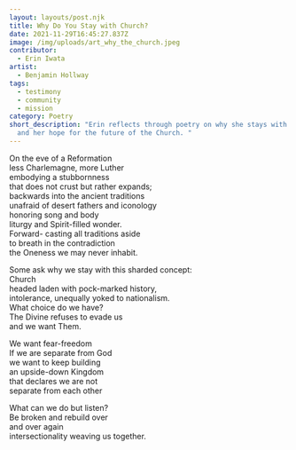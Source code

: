 ```yaml
---
layout: layouts/post.njk
title: Why Do You Stay with Church?
date: 2021-11-29T16:45:27.837Z
image: /img/uploads/art_why_the_church.jpeg
contributor:
  - Erin Iwata
artist:
  - Benjamin Hollway
tags:
  - testimony
  - community
  - mission
category: Poetry
short_description: "Erin reflects through poetry on why she stays with church
  and her hope for the future of the Church. "
---
```

On the eve of a Reformation\
less Charlemagne, more Luther\
embodying a stubbornness \
that does not crust but rather expands; \
backwards into the ancient traditions\
unafraid of desert fathers and iconology\
honoring song and body\
liturgy and Spirit-filled wonder. \
Forward- casting all traditions aside \
to breath in the contradiction\
the Oneness we may never inhabit. 

Some ask why we stay with this sharded concept:\
Church\
headed laden with pock-marked history,\
intolerance, unequally yoked to nationalism.\
What choice do we have? \
The Divine refuses to evade us\
and we want Them. 

We want fear-freedom\
If we are separate from God\
we want to keep building \
an upside-down Kingdom\
that declares we are not\
separate from each other

What can we do but listen?\
Be broken and rebuild over\
and over again\
intersectionality weaving us together.